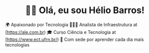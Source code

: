 <h1 align="center">👋🏻 Olá, eu sou Hélio Barros!</h1>


🌍 Apaixonado por Tecnologia
👩🏼‍💻 Analista de Infraestrutura at [https://ale.com.br)
🎓 Curso Ciência e Tecnologia at [https://www.ect.ufrn.br/)
🚀 Com sede por aprender cada dia mais tecnologias

<!--
**helio-barros/helio-barros** is a ✨ _special_ ✨ repository because its `README.md` (this file) appears on your GitHub profile.

Here are some ideas to get you started:

- 🔭 I’m currently working on ...
- 🌱 I’m currently learning ...
- 👯 I’m looking to collaborate on ...
- 🤔 I’m looking for help with ...
- 💬 Ask me about ...
- 📫 How to reach me: ...
- 😄 Pronouns: ...
- ⚡ Fun fact: ...
-->

